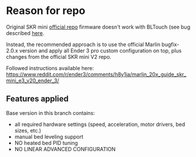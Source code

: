 # Reason for repo

Original SKR mini [official repo](https://github.com/bigtreetech/BIGTREETECH-SKR-mini-E3/tree/master/firmware/V2.0) firmware doesn't work with BLTouch (see bug described [here](https://github.com/bigtreetech/BIGTREETECH-SKR-mini-E3/issues/268).

Instead, the recommended approach is to use the official Marlin bugfix-2.0.x version and apply all Ender 3 pro custom configuration on top, plus changes from the official SKR mini V2 repo.

Followed instructions available here:
https://www.reddit.com/r/ender3/comments/h8y1ia/marlin_20x_guide_skr_mini_e3_v20_ender_3/

## Features applied

Base version in this branch contains:
- all required hardware settings (speed, acceleration, motor drivers, bed sizes, etc.)
- manual bed leveling support
- NO heated bed PID tuning
- NO LINEAR ADVANCED CONFIGURATION
